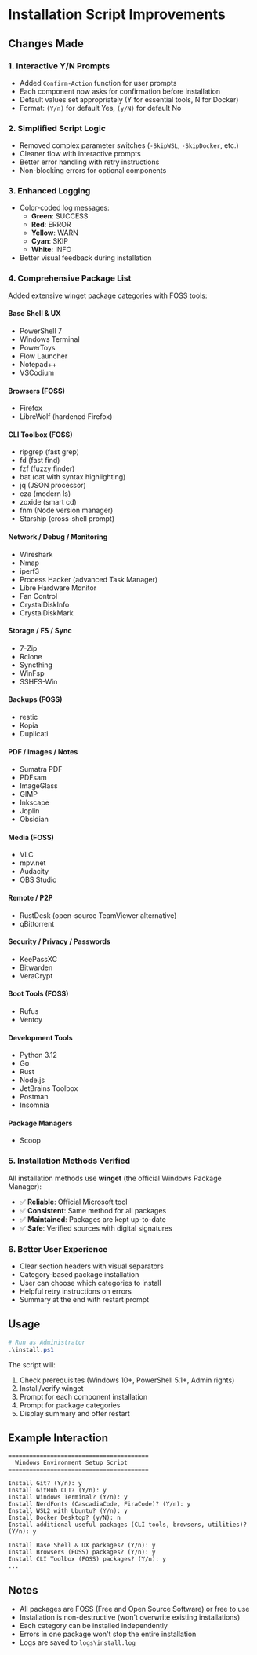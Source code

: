 # Installation Script Improvements

## Changes Made

### 1. **Interactive Y/N Prompts**
- Added `Confirm-Action` function for user prompts
- Each component now asks for confirmation before installation
- Default values set appropriately (Y for essential tools, N for Docker)
- Format: `(Y/n)` for default Yes, `(y/N)` for default No

### 2. **Simplified Script Logic**
- Removed complex parameter switches (`-SkipWSL`, `-SkipDocker`, etc.)
- Cleaner flow with interactive prompts
- Better error handling with retry instructions
- Non-blocking errors for optional components

### 3. **Enhanced Logging**
- Color-coded log messages:
  - **Green**: SUCCESS
  - **Red**: ERROR
  - **Yellow**: WARN
  - **Cyan**: SKIP
  - **White**: INFO
- Better visual feedback during installation

### 4. **Comprehensive Package List**
Added extensive winget package categories with FOSS tools:

#### **Base Shell & UX**
- PowerShell 7
- Windows Terminal
- PowerToys
- Flow Launcher
- Notepad++
- VSCodium

#### **Browsers (FOSS)**
- Firefox
- LibreWolf (hardened Firefox)

#### **CLI Toolbox (FOSS)**
- ripgrep (fast grep)
- fd (fast find)
- fzf (fuzzy finder)
- bat (cat with syntax highlighting)
- jq (JSON processor)
- eza (modern ls)
- zoxide (smart cd)
- fnm (Node version manager)
- Starship (cross-shell prompt)

#### **Network / Debug / Monitoring**
- Wireshark
- Nmap
- iperf3
- Process Hacker (advanced Task Manager)
- Libre Hardware Monitor
- Fan Control
- CrystalDiskInfo
- CrystalDiskMark

#### **Storage / FS / Sync**
- 7-Zip
- Rclone
- Syncthing
- WinFsp
- SSHFS-Win

#### **Backups (FOSS)**
- restic
- Kopia
- Duplicati

#### **PDF / Images / Notes**
- Sumatra PDF
- PDFsam
- ImageGlass
- GIMP
- Inkscape
- Joplin
- Obsidian

#### **Media (FOSS)**
- VLC
- mpv.net
- Audacity
- OBS Studio

#### **Remote / P2P**
- RustDesk (open-source TeamViewer alternative)
- qBittorrent

#### **Security / Privacy / Passwords**
- KeePassXC
- Bitwarden
- VeraCrypt

#### **Boot Tools (FOSS)**
- Rufus
- Ventoy

#### **Development Tools**
- Python 3.12
- Go
- Rust
- Node.js
- JetBrains Toolbox
- Postman
- Insomnia

#### **Package Managers**
- Scoop

### 5. **Installation Methods Verified**

All installation methods use **winget** (the official Windows Package Manager):
- ✅ **Reliable**: Official Microsoft tool
- ✅ **Consistent**: Same method for all packages
- ✅ **Maintained**: Packages are kept up-to-date
- ✅ **Safe**: Verified sources with digital signatures

### 6. **Better User Experience**
- Clear section headers with visual separators
- Category-based package installation
- User can choose which categories to install
- Helpful retry instructions on errors
- Summary at the end with restart prompt

## Usage

```powershell
# Run as Administrator
.\install.ps1
```

The script will:
1. Check prerequisites (Windows 10+, PowerShell 5.1+, Admin rights)
2. Install/verify winget
3. Prompt for each component installation
4. Prompt for package categories
5. Display summary and offer restart

## Example Interaction

```
========================================
  Windows Environment Setup Script
========================================

Install Git? (Y/n): y
Install GitHub CLI? (Y/n): y
Install Windows Terminal? (Y/n): y
Install NerdFonts (CascadiaCode, FiraCode)? (Y/n): y
Install WSL2 with Ubuntu? (Y/n): y
Install Docker Desktop? (y/N): n
Install additional useful packages (CLI tools, browsers, utilities)? (Y/n): y

Install Base Shell & UX packages? (Y/n): y
Install Browsers (FOSS) packages? (Y/n): y
Install CLI Toolbox (FOSS) packages? (Y/n): y
...
```

## Notes

- All packages are FOSS (Free and Open Source Software) or free to use
- Installation is non-destructive (won't overwrite existing installations)
- Each category can be installed independently
- Errors in one package won't stop the entire installation
- Logs are saved to `logs\install.log`
